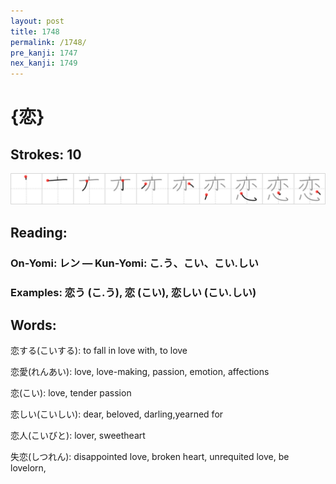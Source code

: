 ```yaml
---
layout: post
title: 1748
permalink: /1748/
pre_kanji: 1747
nex_kanji: 1749
---
```


# {恋}

## Strokes: 10

<div class="stroke"><img src="../images/E6818B.png" /></div>

## Reading:

### On-Yomi: レン &mdash; Kun-Yomi: こ.う、こい、こい.しい

### Examples: 恋う (こ.う), 恋 (こい), 恋しい (こい.しい)

## Words:

恋する(こいする): to fall in love with, to love

恋愛(れんあい): love, love-making, passion, emotion, affections

恋(こい): love, tender passion

恋しい(こいしい): dear, beloved, darling,yearned for

恋人(こいびと): lover, sweetheart

失恋(しつれん): disappointed love, broken heart, unrequited love, be lovelorn,
